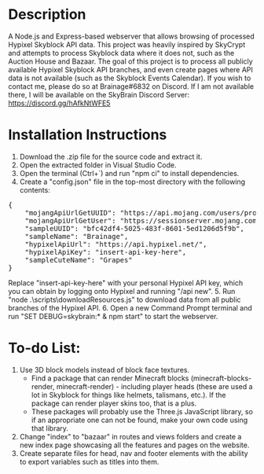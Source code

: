 # Description
A Node.js and Express-based webserver that allows browsing of processed Hypixel Skyblock API data.
This project was heavily inspired by SkyCrypt and attempts to process Skyblock data where it does not, such as the Auction House and Bazaar.
The goal of this project is to process all publicly available Hypixel Skyblock API branches, and even create pages where API data is not available (such as the Skyblock Events Calendar).
If you wish to contact me, please do so at Brainage#6832 on Discord. If I am not available there, I will be available on the SkyBrain Discord Server: https://discord.gg/hAfkNtWFE5

# Installation Instructions
1. Download the .zip file for the source code and extract it.
2. Open the extracted folder in Visual Studio Code.
3. Open the terminal (Ctrl+\`) and run "npm ci" to install dependencies.
4. Create a "config.json" file in the top-most directory with the following contents:
<pre>
{
	"mojangApiUrlGetUUID": "https://api.mojang.com/users/profiles/minecraft/",
	"mojangApiUrlGetUser": "https://sessionserver.mojang.com/session/minecraft/profile/",
	"sampleUUID": "bfc42df4-5025-483f-8601-5ed1206d5f9b",
	"sampleName": "Brainage",
	"hypixelApiUrl": "https://api.hypixel.net/",
	"hypixelApiKey": "insert-api-key-here",
	"sampleCuteName": "Grapes"
}
</pre>
Replace "insert-api-key-here" with your personal Hypixel API key, which you can obtain by logging onto Hypixel and running "/api new".
5. Run "node .\scripts\downloadResources.js" to download data from all public branches of the Hypixel API.
6. Open a new Command Prompt terminal and run "SET DEBUG=skybrain:* & npm start" to start the webserver.

# To-do List:
1. Use 3D block models instead of block face textures.
	- Find a package that can render Minecraft blocks (minecraft-blocks-render, minecraft-render) - including player heads (these are used a lot in Skyblock for things like helmets, talismans, etc.). If the package can render player skins too, that is a plus.
	- These packages will probably use the Three.js JavaScript library, so if an appropriate one can not be found, make your own code using that library.
2. Change "index" to "bazaar" in routes and views folders and create a new index page showcasing all the features and pages on the website.
3. Create separate files for head, nav and footer elements with the ability to export variables such as titles into them.